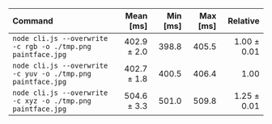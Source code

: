 | Command | Mean [ms] | Min [ms] | Max [ms] | Relative |
|:---|---:|---:|---:|---:|
| `node cli.js --overwrite -c rgb -o ./tmp.png paintface.jpg` | 402.9 ± 2.0 | 398.8 | 405.5 | 1.00 ± 0.01 |
| `node cli.js --overwrite -c yuv -o ./tmp.png paintface.jpg` | 402.7 ± 1.8 | 400.5 | 406.4 | 1.00 |
| `node cli.js --overwrite -c xyz -o ./tmp.png paintface.jpg` | 504.6 ± 3.3 | 501.0 | 509.8 | 1.25 ± 0.01 |
